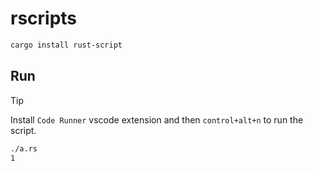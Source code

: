 # rscripts

```sh
cargo install rust-script
```

## Run

> [!TIP]
> Install `Code Runner` vscode extension and then `control+alt+n` to run the script.

```sh
./a.rs
1
```
